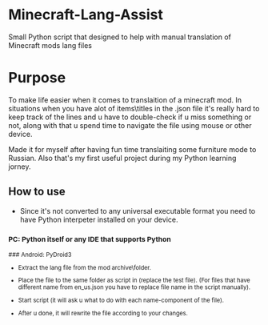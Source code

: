 # Minecraft-Lang-Assist
Small Python script that designed to help with manual translation of Minecraft mods lang files

# Purpose
To make life easier when it comes to translaition of a minecraft mod. In situations when you have alot of items\titles in the .json file it's really hard to keep track of the lines and u have to double-check if u miss something or not, along with that u spend time to navigate the file using mouse or other device.

Made it for myself after having fun time translaiting some furniture mode to Russian. Also that's my first useful project during my Python learning jorney.

## How to use
  
  - Since it's not converted to any universal executable format you need to have Python interpeter installed on your device.

### <sub> PC: Python itself or any IDE that supports Python 
<sub>
### Android: PyDroid3
  
  - Extract the lang file from the mod archive\folder.
  
  - Place the file to the same folder as script in (replace the test file).
(For files that have different name from en_us.json you have to replace file name in the script manually).
  
  - Start script (it will ask u what to do with each name-component of the file).
  
  - After u done, it will rewrite the file according to your changes.
